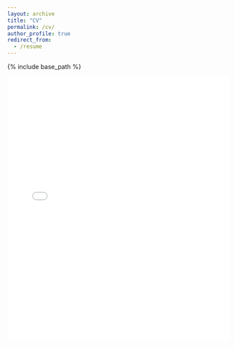 ```yaml
---
layout: archive
title: "CV"
permalink: /cv/
author_profile: true
redirect_from:
  - /resume
---
```


{% include base_path %}

<div style="border:none; overflow:hidden; height:600px;">
  <iframe src="/files/CV_github.pdf"
          style="border:none; width:100%; height:600px; display:block;"
          frameborder="0"
          scrolling="no">
  </iframe>
</div>
